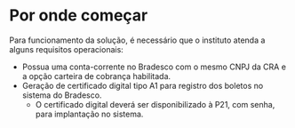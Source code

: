 # Por onde começar



Para funcionamento da solução, é necessário que o instituto atenda a alguns requisitos operacionais:

* Possua uma conta-corrente no Bradesco com o mesmo CNPJ da CRA e a opção carteira de cobrança habilitada.
* Geração de certificado digital tipo A1 para registro dos boletos no sistema do Bradesco.
  * O certificado digital deverá ser disponibilizado à P21, com senha, para implantação no sistema.
